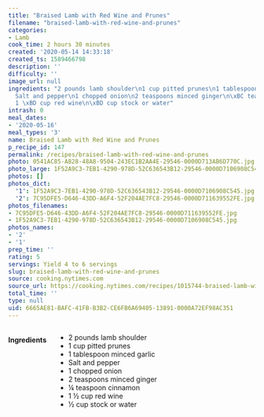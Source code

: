 ```yaml
---
title: "Braised Lamb with Red Wine and Prunes"
filename: "braised-lamb-with-red-wine-and-prunes"
categories:
- Lamb
cook_time: 2 hours 30 minutes
created: '2020-05-14 14:33:18'
created_ts: 1589466798
description: ''
difficulty: ''
image_url: null
ingredients: "2 pounds lamb shoulder\n1 cup pitted prunes\n1 tablespoon minced garlic\n\
  Salt and pepper\n1 chopped onion\n2 teaspoons minced ginger\n\xBC teaspoon cinnamon\n\
  1 \xBD cup red wine\n\xBD cup stock or water"
intrash: 0
meal_dates:
- '2020-05-16'
meal_types: '3'
name: Braised Lamb with Red Wine and Prunes
p_recipe_id: 147
permalink: /recipes/braised-lamb-with-red-wine-and-prunes
photo: 0541AC85-A828-48A8-9504-243EC1B2AA4E-29546-0000D713AB6D770C.jpg
photo_large: 1F52A9C3-7EB1-4290-978D-52C636543B12-29546-0000D7106908C545.jpg
photos: []
photos_dict:
  '1': 1F52A9C3-7EB1-4290-978D-52C636543B12-29546-0000D7106908C545.jpg
  '2': 7C95DFE5-D646-43DD-A6F4-52F204AE7FC8-29546-0000D711639552FE.jpg
photos_filenames:
- 7C95DFE5-D646-43DD-A6F4-52F204AE7FC8-29546-0000D711639552FE.jpg
- 1F52A9C3-7EB1-4290-978D-52C636543B12-29546-0000D7106908C545.jpg
photos_names:
- '2'
- '1'
prep_time: ''
rating: 5
servings: Yield 4 to 6 servings
slug: braised-lamb-with-red-wine-and-prunes
source: cooking.nytimes.com
source_url: https://cooking.nytimes.com/recipes/1015744-braised-lamb-with-red-wine-and-prunes?action=click&module=Global%20Search%20Recipe%20Card&pgType=search&rank=19
total_time: ''
type: null
uid: 6665AE81-BAFC-41FB-B3B2-CE6FB6A69405-13891-0000A72EF98AC351
---
```

<div class="large-8 medium-7 columns" id="writeup">	</div><!-- #writeup -->
</div><!-- #row-one -->
<div class="row" id="row-two">	<div class="medium-4 small-5 columns"><h4 id="ingredients">Ingredients</h4><div class="box box-ingredients content"><ul>
<li>2 pounds lamb shoulder</li>
<li>1 cup pitted prunes</li>
<li>1 tablespoon minced garlic</li>
<li>Salt and pepper</li>
<li>1 chopped onion</li>
<li>2 teaspoons minced ginger</li>
<li>¼ teaspoon cinnamon</li>
<li>1 ½ cup red wine</li>
<li>½ cup stock or water</li>
</ul>
</div>	</div>	<div class="medium-6 small-7 columns">	</div>	<div class="medium-2 columns" id="photo-sidebar">